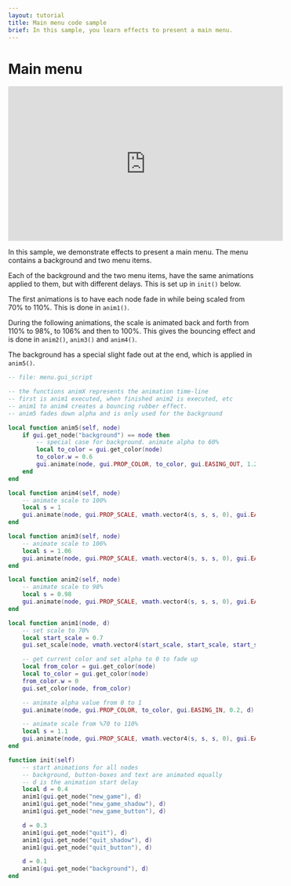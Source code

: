```yaml
---
layout: tutorial
title: Main menu code sample
brief: In this sample, you learn effects to present a main menu.
---
```

# Main menu

<iframe width="560" height="315" src="https://www.youtube.com/embed/ndkyRuXUr-4" frameborder="0" allowfullscreen></iframe>

In this sample, we demonstrate effects to present a main menu. The menu contains a background and two menu items.

Each of the background and the two menu items, have the same animations applied to them, but with different delays. This is set up in `init()` below.

The first animations is to have each node fade in while being scaled from 70% to 110%.
This is done in `anim1()`.

During the following animations, the scale is animated back and forth from 110% to 98%, to 106% and then to 100%. This gives the bouncing effect and is done in `anim2()`, `anim3()` and `anim4()`.

The background has a special slight fade out at the end, which is applied in `anim5()`.

```lua
-- file: menu.gui_script

-- the functions animX represents the animation time-line
-- first is anim1 executed, when finished anim2 is executed, etc
-- anim1 to anim4 creates a bouncing rubber effect.
-- anim5 fades down alpha and is only used for the background

local function anim5(self, node)
    if gui.get_node("background") == node then
        -- special case for background. animate alpha to 60%
        local to_color = gui.get_color(node)
        to_color.w = 0.6
        gui.animate(node, gui.PROP_COLOR, to_color, gui.EASING_OUT, 1.2, 0.1)
    end
end

local function anim4(self, node)
    -- animate scale to 100%
    local s = 1
    gui.animate(node, gui.PROP_SCALE, vmath.vector4(s, s, s, 0), gui.EASING_INOUT, 0.12, 0, anim5)
end

local function anim3(self, node)
    -- animate scale to 106%
    local s = 1.06
    gui.animate(node, gui.PROP_SCALE, vmath.vector4(s, s, s, 0), gui.EASING_INOUT, 0.12, 0, anim4)
end

local function anim2(self, node)
    -- animate scale to 98%
    local s = 0.98
    gui.animate(node, gui.PROP_SCALE, vmath.vector4(s, s, s, 0), gui.EASING_INOUT, 0.12, 0, anim3)
end

local function anim1(node, d)
    -- set scale to 70%
    local start_scale = 0.7
    gui.set_scale(node, vmath.vector4(start_scale, start_scale, start_scale, 0))

    -- get current color and set alpha to 0 to fade up
    local from_color = gui.get_color(node)
    local to_color = gui.get_color(node)
    from_color.w = 0
    gui.set_color(node, from_color)

    -- animate alpha value from 0 to 1
    gui.animate(node, gui.PROP_COLOR, to_color, gui.EASING_IN, 0.2, d)

    -- animate scale from %70 to 110%
    local s = 1.1
    gui.animate(node, gui.PROP_SCALE, vmath.vector4(s, s, s, 0), gui.EASING_IN, 0.2, d, anim2)
end

function init(self)
    -- start animations for all nodes
    -- background, button-boxes and text are animated equally
    -- d is the animation start delay
    local d = 0.4
    anim1(gui.get_node("new_game"), d)
    anim1(gui.get_node("new_game_shadow"), d)
    anim1(gui.get_node("new_game_button"), d)

    d = 0.3
    anim1(gui.get_node("quit"), d)
    anim1(gui.get_node("quit_shadow"), d)
    anim1(gui.get_node("quit_button"), d)

    d = 0.1
    anim1(gui.get_node("background"), d)
end
```
